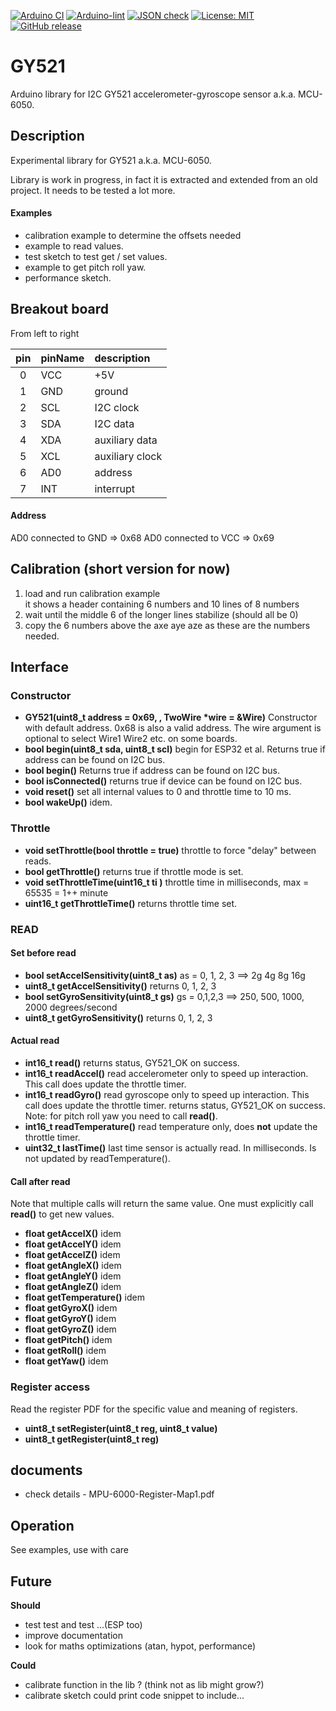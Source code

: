 
[![Arduino CI](https://github.com/RobTillaart/GY521/workflows/Arduino%20CI/badge.svg)](https://github.com/marketplace/actions/arduino_ci)
[![Arduino-lint](https://github.com/RobTillaart/GY521/actions/workflows/arduino-lint.yml/badge.svg)](https://github.com/RobTillaart/GY521/actions/workflows/arduino-lint.yml)
[![JSON check](https://github.com/RobTillaart/GY521/actions/workflows/jsoncheck.yml/badge.svg)](https://github.com/RobTillaart/GY521/actions/workflows/jsoncheck.yml)
[![License: MIT](https://img.shields.io/badge/license-MIT-green.svg)](https://github.com/RobTillaart/GY521/blob/master/LICENSE)
[![GitHub release](https://img.shields.io/github/release/RobTillaart/GY521.svg?maxAge=3600)](https://github.com/RobTillaart/GY521/releases)


# GY521

Arduino library for I2C GY521 accelerometer-gyroscope sensor a.k.a. MCU-6050.


## Description

Experimental library for GY521 a.k.a. MCU-6050.

Library is work in progress, in fact it is extracted and extended from an old project.
It needs to be tested a lot more.


#### Examples

- calibration example to determine the offsets needed
- example to read values.
- test sketch to test get / set values.
- example to get pitch roll yaw.
- performance sketch.


## Breakout board

From left to right

|  pin | pinName | description     |
|:----:|:--------|:----------------|
|  0   |  VCC    | +5V             |
|  1   |  GND    | ground          |
|  2   |  SCL    | I2C clock       |
|  3   |  SDA    | I2C data        |
|  4   |  XDA    | auxiliary data  | see datasheet
|  5   |  XCL    | auxiliary clock | see datasheet
|  6   |  AD0    | address         | 
|  7   |  INT    | interrupt       |


#### Address

AD0 connected to GND => 0x68 
AD0 connected to VCC => 0x69


## Calibration (short version for now)

1. load and run calibration example  
   it shows a header containing 6 numbers and 10 lines of 8 numbers
1. wait until the middle 6 of the longer lines stabilize (should all be 0)
1. copy the 6 numbers above the axe aye aze as these are the numbers needed.


## Interface


### Constructor

- **GY521(uint8_t address = 0x69, , TwoWire \*wire = &Wire)** Constructor with default address. 
0x68 is also a valid address. The wire argument is optional to select Wire1 Wire2 etc. on some boards.
- **bool begin(uint8_t sda, uint8_t scl)** begin for ESP32 et al. Returns true if address can be found on I2C bus.
- **bool begin()** Returns true if address can be found on I2C bus.
- **bool isConnected()** returns true if device can be found on I2C bus.
- **void reset()** set all internal values to 0 and throttle time to 10 ms.
- **bool wakeUp()** idem.


### Throttle

- **void setThrottle(bool throttle = true)** throttle to force "delay" between reads.
- **bool getThrottle()** returns true if throttle mode is set.
- **void setThrottleTime(uint16_t ti )** throttle time in milliseconds, max = 65535 = 1++ minute
- **uint16_t getThrottleTime()** returns throttle time set.


### READ

#### Set before read

- **bool setAccelSensitivity(uint8_t as)** as = 0, 1, 2, 3 ==> 2g 4g 8g 16g
- **uint8_t getAccelSensitivity()** returns 0, 1, 2, 3
- **bool setGyroSensitivity(uint8_t gs)** gs = 0,1,2,3  ==>  250, 500, 1000, 2000 degrees/second
- **uint8_t getGyroSensitivity()** returns 0, 1, 2, 3  


#### Actual read

- **int16_t read()** returns status, GY521_OK on success.
- **int16_t readAccel()** read accelerometer only to speed up interaction. This call does update the throttle timer.
- **int16_t readGyro()** read gyroscope only to speed up interaction. This call does update the throttle timer.
returns status, GY521_OK on success.
Note: for pitch roll yaw you need to call **read()**.
- **int16_t readTemperature()** read temperature only, does **not** update the throttle timer.
- **uint32_t lastTime()** last time sensor is actually read. In milliseconds. Is not updated by readTemperature().


#### Call after read

Note that multiple calls will return the same value. One must explicitly call **read()** to get new values. 

- **float getAccelX()** idem
- **float getAccelY()** idem
- **float getAccelZ()** idem
- **float getAngleX()** idem
- **float getAngleY()** idem
- **float getAngleZ()** idem
- **float getTemperature()** idem
- **float getGyroX()** idem
- **float getGyroY()** idem
- **float getGyroZ()** idem
- **float getPitch()** idem
- **float getRoll()** idem
- **float getYaw()** idem


### Register access

Read the register PDF for the specific value and meaning of registers.

- **uint8_t setRegister(uint8_t reg, uint8_t value)**
- **uint8_t getRegister(uint8_t reg)**


## documents

- check details - MPU-6000-Register-Map1.pdf


## Operation

See examples, use with care 


## Future

**Should**
- test test and test ...(ESP too)
- improve documentation
- look for maths optimizations  (atan, hypot, performance)


**Could**
- calibrate function in the lib ?  (think not as lib might grow?)
- calibrate sketch could print code snippet to include...

